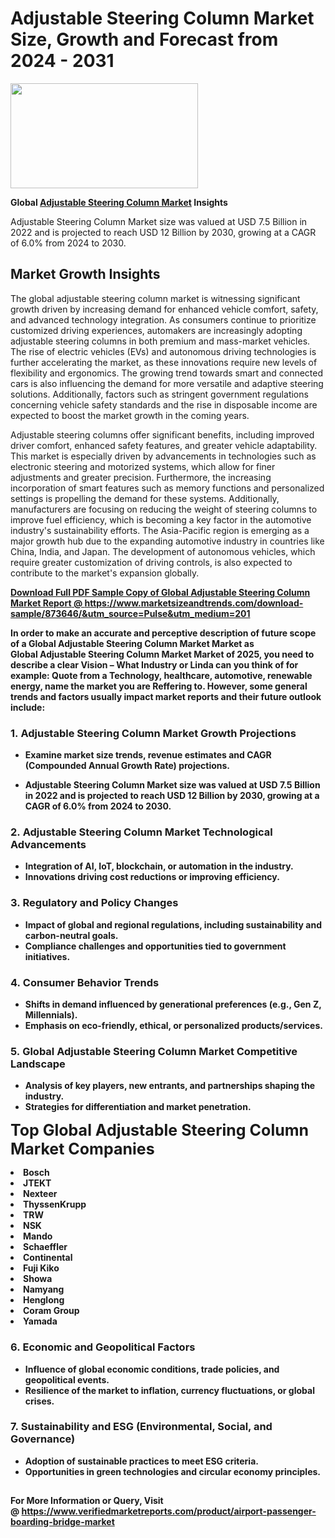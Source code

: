 <H1>Adjustable Steering Column Market Size, Growth and Forecast from 2024 - 2031</H1><img class="aligncenter size-medium wp-image-584254" src="https://thirdeyenews.in/wp-content/uploads/2024/09/Global-Market-Research-300x168.jpeg" alt="" width="300" height="168" /><p><strong>Global&nbsp;<a href="https://www.marketsizeandtrends.com/download-sample/873646/&amp;utm_source=Pulse&amp;utm_medium=201">Adjustable Steering Column Market</a> Insights</strong></p><p>Adjustable Steering Column Market size was valued at USD 7.5 Billion in 2022 and is projected to reach USD 12 Billion by 2030, growing at a CAGR of 6.0% from 2024 to 2030.</p><p><h2>Market Growth Insights</h2> <p>The global adjustable steering column market is witnessing significant growth driven by increasing demand for enhanced vehicle comfort, safety, and advanced technology integration. As consumers continue to prioritize customized driving experiences, automakers are increasingly adopting adjustable steering columns in both premium and mass-market vehicles. The rise of electric vehicles (EVs) and autonomous driving technologies is further accelerating the market, as these innovations require new levels of flexibility and ergonomics. The growing trend towards smart and connected cars is also influencing the demand for more versatile and adaptive steering solutions. Additionally, factors such as stringent government regulations concerning vehicle safety standards and the rise in disposable income are expected to boost the market growth in the coming years.</p> <p><strong><a href="#"></a></strong></p> <p>Adjustable steering columns offer significant benefits, including improved driver comfort, enhanced safety features, and greater vehicle adaptability. This market is especially driven by advancements in technologies such as electronic steering and motorized systems, which allow for finer adjustments and greater precision. Furthermore, the increasing incorporation of smart features such as memory functions and personalized settings is propelling the demand for these systems. Additionally, manufacturers are focusing on reducing the weight of steering columns to improve fuel efficiency, which is becoming a key factor in the automotive industry's sustainability efforts. The Asia-Pacific region is emerging as a major growth hub due to the expanding automotive industry in countries like China, India, and Japan. The development of autonomous vehicles, which require greater customization of driving controls, is also expected to contribute to the market's expansion globally.</p> <p><strong><a href="#"></p><p><span class=""><strong>Download Full PDF Sample Copy of Global Adjustable Steering Column Market Report</strong> @ <a href="https://www.marketsizeandtrends.com/download-sample/873646/&amp;utm_source=Pulse&amp;utm_medium=201" target="_blank">https://www.marketsizeandtrends.com/download-sample/873646/&amp;utm_source=Pulse&amp;utm_medium=201</a></span></p><p>In order to make an accurate and perceptive description of future scope of a Global&nbsp;Adjustable Steering Column Market Market as Global&nbsp;Adjustable Steering Column Market Market of 2025, you need to describe a clear Vision &ndash; What Industry or Linda can you think of for example: Quote from a Technology, healthcare, automotive, renewable energy, name the market you are Reffering to. However, some general trends and factors usually impact market reports and their future outlook include:</p><h3>1.&nbsp;<strong>Adjustable Steering Column Market Growth Projections</strong></h3><ul><li>Examine market size trends, revenue estimates and CAGR (Compounded Annual Growth Rate) projections.</li><li><p>Adjustable Steering Column Market size was valued at USD 7.5 Billion in 2022 and is projected to reach USD 12 Billion by 2030, growing at a CAGR of 6.0% from 2024 to 2030.</p></li></ul><h3>2.&nbsp;<strong>Adjustable Steering Column Market Technological Advancements</strong></h3><ul><li>Integration of AI, IoT, blockchain, or automation in the industry.</li><li>Innovations driving cost reductions or improving efficiency.</li></ul><h3>3.&nbsp;<strong>Regulatory and Policy Changes</strong></h3><ul><li>Impact of global and regional regulations, including sustainability and carbon-neutral goals.</li><li>Compliance challenges and opportunities tied to government initiatives.</li></ul><h3>4.&nbsp;<strong>Consumer Behavior Trends</strong></h3><ul><li>Shifts in demand influenced by generational preferences (e.g., Gen Z, Millennials).</li><li>Emphasis on eco-friendly, ethical, or personalized products/services.</li></ul><h3>5.&nbsp;<strong>Global Adjustable Steering Column Market Competitive Landscape</strong></h3><ul><li>Analysis of key players, new entrants, and partnerships shaping the industry.</li><li>Strategies for differentiation and market penetration.</li></ul><p data-pm-slice="1 1 []"><span style="color: inherit; font-family: inherit; font-size: 25px;">Top Global Adjustable Steering Column Market Companies</span></p><div class="" data-test-id=""><p><li>Bosch</li><li> JTEKT</li><li> Nexteer</li><li> ThyssenKrupp</li><li> TRW</li><li> NSK</li><li> Mando</li><li> Schaeffler</li><li> Continental</li><li> Fuji Kiko</li><li> Showa</li><li> Namyang</li><li> Henglong</li><li> Coram Group</li><li> Yamada</li></p></div><h3>6.&nbsp;<strong>Economic and Geopolitical Factors</strong></h3><ul><li>Influence of global economic conditions, trade policies, and geopolitical events.</li><li>Resilience of the market to inflation, currency fluctuations, or global crises.</li></ul><h3>7.&nbsp;<strong>Sustainability and ESG (Environmental, Social, and Governance)</strong></h3><ul><li>Adoption of sustainable practices to meet ESG criteria.</li><li>Opportunities in green technologies and circular economy principles.</li></ul><h2><strong style="font-size: 14px;">For More Information or Query, Visit @&nbsp;</strong><a style="background-color: #ffffff; font-size: 14px;" href="https://www.marketsizeandtrends.com/report/adjustable-steering-column-market/" target="_blank">https://www.verifiedmarketreports.com/product/airport-passenger-boarding-bridge-market</a></h2>
